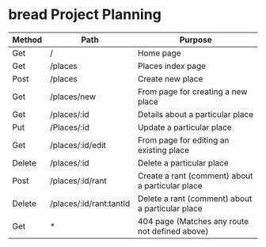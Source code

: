 # bread Project Planning
| Method | Path | Purpose |		
| ------ | ---- | ------- |
| Get | / | Home page |
| Get | /places | Places index page |
| Post | /places | Create new place |
| Get | /places/new | From page for creating a new place |
| Get | /places/:id | Details about a particular place |
| Put | /Places/:id | Update a particular place |
| Get | /places/:id/edit | From page for editing an existing place |
| Delete | /places/:id | Delete a particular place |
| Post | /places/:id/rant | Create a rant (comment) about a particular place |
| Delete | /places/:id/rant:tantld | Delete a rant (comment) about a particular place |
| Get | * | 404 page (Matches any route not defined above) |
